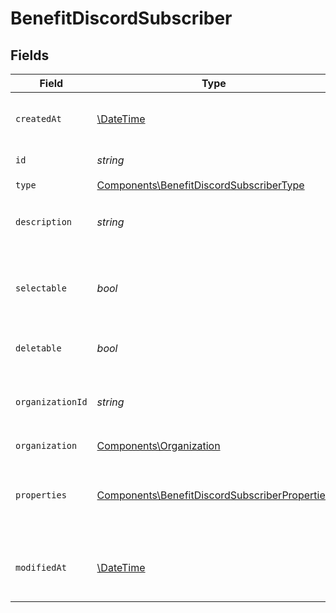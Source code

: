 # BenefitDiscordSubscriber


## Fields

| Field                                                                                                          | Type                                                                                                           | Required                                                                                                       | Description                                                                                                    |
| -------------------------------------------------------------------------------------------------------------- | -------------------------------------------------------------------------------------------------------------- | -------------------------------------------------------------------------------------------------------------- | -------------------------------------------------------------------------------------------------------------- |
| `createdAt`                                                                                                    | [\DateTime](https://www.php.net/manual/en/class.datetime.php)                                                  | :heavy_check_mark:                                                                                             | Creation timestamp of the object.                                                                              |
| `id`                                                                                                           | *string*                                                                                                       | :heavy_check_mark:                                                                                             | The ID of the benefit.                                                                                         |
| `type`                                                                                                         | [Components\BenefitDiscordSubscriberType](../../Models/Components/BenefitDiscordSubscriberType.md)             | :heavy_check_mark:                                                                                             | N/A                                                                                                            |
| `description`                                                                                                  | *string*                                                                                                       | :heavy_check_mark:                                                                                             | The description of the benefit.                                                                                |
| `selectable`                                                                                                   | *bool*                                                                                                         | :heavy_check_mark:                                                                                             | Whether the benefit is selectable when creating a product.                                                     |
| `deletable`                                                                                                    | *bool*                                                                                                         | :heavy_check_mark:                                                                                             | Whether the benefit is deletable.                                                                              |
| `organizationId`                                                                                               | *string*                                                                                                       | :heavy_check_mark:                                                                                             | The ID of the organization owning the benefit.                                                                 |
| `organization`                                                                                                 | [Components\Organization](../../Models/Components/Organization.md)                                             | :heavy_check_mark:                                                                                             | N/A                                                                                                            |
| `properties`                                                                                                   | [Components\BenefitDiscordSubscriberProperties](../../Models/Components/BenefitDiscordSubscriberProperties.md) | :heavy_check_mark:                                                                                             | Properties available to subscribers for a benefit of type `discord`.                                           |
| `modifiedAt`                                                                                                   | [\DateTime](https://www.php.net/manual/en/class.datetime.php)                                                  | :heavy_check_mark:                                                                                             | Last modification timestamp of the object.                                                                     |